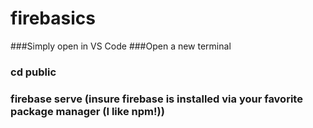 ﻿# firebasics

###Simply open in VS Code
###Open a new terminal
### cd public
### firebase serve (insure firebase is installed via your favorite package manager (I like npm!))
